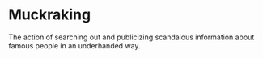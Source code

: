 # Muckraking

The action of searching out and publicizing scandalous information about famous people in an underhanded way.